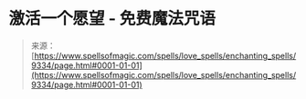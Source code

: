 <!--yml

category: 未分类

日期: 2024-06-12 18:45:21

-->

# 激活一个愿望 - 免费魔法咒语

> 来源：[https://www.spellsofmagic.com/spells/love_spells/enchanting_spells/9334/page.html#0001-01-01](https://www.spellsofmagic.com/spells/love_spells/enchanting_spells/9334/page.html#0001-01-01)
